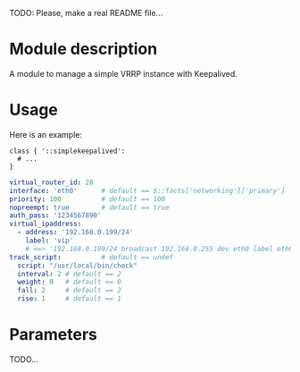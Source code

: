 TODO: Please, make a real README file...

# Module description

A module to manage a simple VRRP instance with Keepalived.




# Usage

Here is an example:

```puppet
class { '::simplekeepalived':
  # ...
}
```


```yaml
virtual_router_id: 28
interface: 'eth0'      # default == $::facts['networking']['primary']
priority: 100          # default == 100
nopreempt: true        # default == true
auth_pass: '1234567890'
virtual_ipaddress:
  - address: '192.168.0.199/24'
    label: 'vip'
    # <=> '192.168.0.199/24 broadcast 192.168.0.255 dev eth0 label eth0:vip'
track_script:          # default == undef
  script: "/usr/local/bin/check"
  interval: 2 # default == 2
  weight: 0   # default == 0
  fall: 2     # default == 2
  rise: 1     # default == 1
```


# Parameters

TODO...


